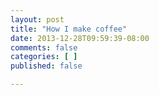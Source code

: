 ```yaml
---
layout: post
title: "How I make coffee"
date: 2013-12-28T09:59:39-08:00
comments: false
categories: [ ]
published: false

---
```

